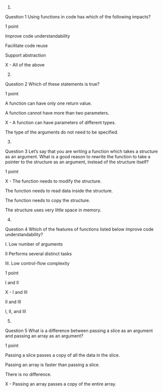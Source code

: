 1.
Question 1
Using functions in code
has which of the following impacts?

1 point

Improve code
understandability    


Facilitate code reuse


Support abstraction


X - All of the above

2.
Question 2
Which of these statements is true?

1 point

A function can have only one return value.


A function cannot have more than two parameters.


X - A function can have parameters of different types.


The type of the arguments do not need to be specified.

3.
Question 3
Let’s say that you are writing a function
which takes a structure as an argument. What is a good reason to rewrite the
function to take a pointer to the structure as an argument, instead of the
structure itself?

1 point

X - The function needs to
modify the structure.


The function needs to
read data inside the structure.


The function needs to
copy the structure.


The structure uses very little space in memory.  

4.
Question 4
Which of the features of functions listed below improve code understandability?

I. Low number of arguments

II Performs several distinct tasks

III. Low control-flow complexity

1 point

I and II


X - I and III


II and III


I, II, and III

5.
Question 5
What is a difference
between passing a slice as an argument and passing an array as an argument?

1 point

Passing a slice passes a
copy of all the data in the slice.


Passing an array is faster than passing a
slice.


There is no difference.


X - Passing an array passes a copy of the entire
array.


